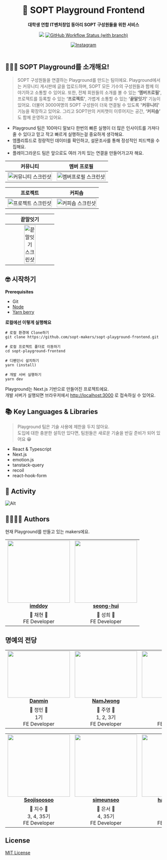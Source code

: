 <div align="center">

# 🚀 SOPT Playground Frontend

**대학생 연합 IT벤처창업 동아리 SOPT 구성원들을 위한 서비스**

<a href="https://hits.seeyoufarm.com"><img src="https://hits.seeyoufarm.com/api/count/incr/badge.svg?url=https%3A%2F%2Fgithub.com%2Fsopt-makers%2Fsopt-playground-frontend&count_bg=%232E2E35&title_bg=%23555555&icon=&icon_color=%23E7E7E7&title=hits&edge_flat=false"/></a>
<a href="https://github.com/sopt-makers/sopt-playground-frontend/actions/workflows/deploy-production.yml">
<img alt="GitHub Workflow Status (with branch)" src="https://img.shields.io/github/actions/workflow/status/sopt-makers/sopt-playground-frontend/deploy-production.yml?branch=main&color=%232E2E35"></a>

<a href="https://www.instagram.com/sopt_makers/">
<img alt="Instagram" src="https://img.shields.io/badge/-Instagram-white?logo=Instagram&logoColor=d42121">
</a>

</div>

<br />

## 💁🏻‍♂️ SOPT Playground를 소개해요!

> SOPT 구성원들을 연결하는 Playground를 만드는 팀이에요.
> Playground에서는 커뮤니티 게시판에 글을 업로드하며, SOPT 모든 기수의 구성원들과 함께 이야기하고 소통할 수 있어요.
> 또한, 전체 회원들의 소개를 볼 수 있는 **‘멤버프로필’**, 프로젝트를 등록할 수 있는 **‘프로젝트’**, 가볍게 소통할 수 있는 **‘끝말잇기’** 기능이 있어요. 더불어 3000여명의 SOPT 구성원이 더욱 연결될 수 있도록 **'커뮤니티'** 기능을 확장하고 있어요. 그리고 SOPT만의 커피챗이 이루어지는 공간, **‘커피솝’** 도 함께 운영하고 있어요.

- Playground 팀은 100마디 말보다 한번의 빠른 실행이 더 많은 인사이트를 가져다 줄 수 있다고 믿고 작고 빠르게 실행하는걸 중요하게 생각해요.
- 엠플리튜드로 정량적인 데이터를 확인하고, 설문조사를 통해 정성적인 피드백을 수집해요.
- 플레이그라운드 팀은 앞으로도 여러 가치 있는 연결을 만들어가고자 해요.

| **커뮤니티** | **멤버 프로필** |
| :----------: | :----------: |
| <img width="100%" alt="커뮤니티 스크린샷" src="https://github.com/user-attachments/assets/2247cb3a-c7b4-4b67-a603-7f936d8b1fb1"> | <img width="100%" alt="멤버프로필 스크린샷" src="https://github.com/user-attachments/assets/a039e7ab-2708-4bc1-96d0-9fa870906c47"> |

| **프로젝트** | **커피솝** |
| :----------: | :----------: |
| <img width="100%" alt="프로젝트 스크린샷" src="https://github.com/user-attachments/assets/073e8b15-cac6-438e-acf6-55fc58d6e985"> | <img width="100%" alt="커피솝 스크린샷" src="https://github.com/user-attachments/assets/478823c7-e58f-4ce6-ad7c-82b7890f8fe2"> |

| **끝말잇기** |
| :----------: | 
| <img width="50%" width="700" alt="끝말잇기 스크린샷" src="https://github.com/user-attachments/assets/f23a0fc3-9586-48e6-a62c-7763390d376a"> |


## 🤓 시작하기

**Prerequisites**

- Git
- [Node](https://nodejs.org/)
- [Yarn berry](https://yarnpkg.com/)

**로컬에선 이렇게 실행해요**

```
# 로컬 환경에 Clone하기
git clone https://github.com/sopt-makers/sopt-playground-frontend.git

# 로컬 프로젝트 폴더로 이동하기
cd sopt-playground-frontend

# 디펜던시 설치하기
yarn (install)

# 개발 서버 실행하기
yarn dev
```

Playground는 Next.js 기반으로 만들어진 프로젝트에요.  
개발 서버가 실행되면 브라우저에서 [http://localhost:3000](http://localhost:3000/) 로 접속하실 수 있어요.

## 📚 Key Languages & Libraries

> Playground 팀은 기술 사용에 제한을 두지 않아요.  
> 도입에 대한 충분한 설득만 있다면, 팀원들은 새로운 기술을 반길 준비가 되어 있어요 😁

- React & Typescript
- Next.js
- emotion.js
- tanstack-query
- recoil
- react-hook-form

## 🚀 Activity

![Alt](https://repobeats.axiom.co/api/embed/bffd623ce3ba58424205529201bb3600ef726474.svg 'Repobeats analytics image')

## 👨‍👩‍👧‍👦 Authors

현재 Playground를 만들고 있는 makers에요.

<table align="center">
    <tr align="center">
        <td style="min-width: 150px;" background-color="white">
            <a href="https://github.com/imddoy">
              <img src="https://github.com/user-attachments/assets/9dcbd682-4332-4e90-a592-7d9918bd3b70" width="200" height="200" style="object-fit :contain">
              <br />
              <b>imddoy</b>
            </a> 
        </td>
        <td style="min-width: 150px;" background-color="white">
            <a href="https://github.com/seong-hui">
              <img src="https://github.com/user-attachments/assets/18d8cc97-5c12-45dc-8350-7acb1971ab50" width="200" height="200" style="object-fit :contain">
              <br />
              <b>seong-hui</b>
            </a> 
        </td>
    </tr>
    <tr align="center">
        <td>
            🩷 채현 🩷<br />
            FE Developer
        </td>
        <td>
            🩵 성희 🩵<br />
            FE Developer
        </td>
    </tr>
</table>

## 명예의 전당

<table align="center">
    <tr align="center"> 
    <td style="min-width: 150px;" background-color="white">
            <a href="https://github.com/danmin20">
              <img src="https://ca.slack-edge.com/T040QGZF77H-U0425VDVC20-f4aa143ab5cb-512" width="200" height="150" style="object-fit :cover">
              <br />
              <b>Danmin</b>
            </a> 
        </td>
        <td style="min-width: 150px;">
            <a href="https://github.com/NamJwong">
              <img src="https://user-images.githubusercontent.com/26808056/215305813-e46a08bb-d65f-4eec-bd15-55bdd8ec1937.jpeg" width="200" height="150" style="object-fit :cover">
              <br />
              <b>NamJwong</b>
            </a>
        </td>
        <td style="min-width: 150px;" background-color="white">
            <a href="https://github.com/tekiter">
              <img src="https://avatars.githubusercontent.com/u/36122585?v=4" width="200" height="150" style="object-fit :cover">
              <br />
              <b>Tekiter</b>
            </a> 
        </td>
        <td style="min-width: 150px;">
            <a href="https://github.com/juno7803">
              <img src="https://avatars.githubusercontent.com/u/26808056?v=4" width="200" height="150" style="object-fit :cover">
              <br />
              <b>Jun</b>
            </a>
        </td>
        <td style="min-width: 150px;" background-color="white">
            <a href="https://github.com/solar3070">
              <img src="https://github.com/sopt-makers/sopt-playground-frontend/assets/76681519/8e9710fa-666d-44c9-9af9-0f927733c89d" width="200" height="150" style="object-fit :cover">
              <br />
              <b>solar3070</b>
            </a> 
        </td>
    </tr>
    <tr align="center">
        <td>
            💖 정민 💖<br />
            1기 <br />FE Developer
        </td>
        <td>
            💛 주영 💛 <br/>
            1, 2, 3기 <br />FE Developer
      </td>
        <td>
            💚 건영 💚 <br />
            1, 2, 3기 <br />FE Developer
        </td>
        <td>
            🤍 준호 🤍<br />
            1, 2, 3기 <br />FE Developer
        </td>
        <td>
            💙 혜준 💙<br />
            4기 <br />FE Developer
        </td>
    </tr>

</table>

<table align="center">
    <tr align="center">
        <td style="min-width: 150px;" background-color="white">
            <a href="https://github.com/seojisoosoo">
              <img src="https://github.com/sopt-makers/sopt-playground-frontend/assets/76681519/586e267e-5d8c-4ace-abe8-6fed7c2e09c2" width="200" height="200" style="object-fit :contain">
              <br />
              <b>Seojisoosoo</b>
            </a> 
        </td>
        <td style="min-width: 150px;" background-color="white">
            <a href="https://github.com/simeunseo">
              <img src="https://github.com/sopt-makers/sopt-playground-frontend/assets/76681519/51331279-c053-4f3f-a120-90b2926ad9f1" width="200" height="200" style="object-fit :contain">
              <br />
              <b>simeunseo</b>
            </a> 
        </td>
        <td style="min-width: 150px;" background-color="white">
            <a href="https://github.com/hayounSong">
              <img src="https://github.com/user-attachments/assets/7eccf646-1764-4ff7-8ea7-059281e1dc9b" width="200" height="200" style="object-fit :contain">
              <br />
              <b>hayounSong</b>
            </a> 
        </td>
        <td style="min-width: 150px;" background-color="white">
            <a href="https://github.com/pepperdad">
              <img src="https://github.com/user-attachments/assets/97bc9cb2-f6d8-4159-9ffe-f7f3aa625753" width="200" height="200" style="object-fit :contain">
              <br />
              <b>pepperdad</b>
            </a> 
        </td>
    </tr>
    <tr align="center">
        <td>
            🩵 지수 🩵<br />
            3, 4, 35기 <br />FE Developer
        </td>
        <td>
            💚 은서 💚<br />
            4, 35기  <br />FE Developer
        </td>
        <td>
            💜 하윤 💜<br />
            35기 <br />FE Developer
        </td>
        <td>
            🧡 도영 🧡<br />
            35기 <br />FE Developer
        </td>
    </tr>
</table>

## License

[MIT License](LICENSE.md)
